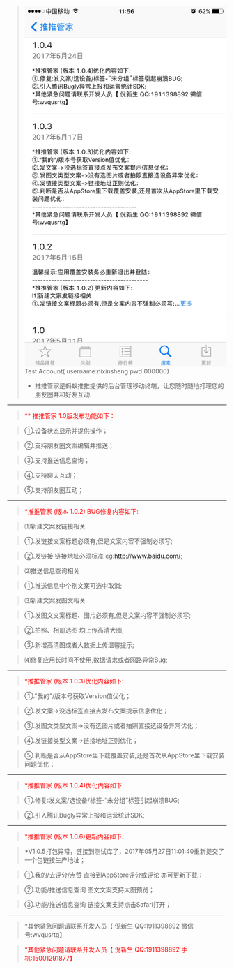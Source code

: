 >![](AntManagerVersion.jpg)
>Test Account( username:nixinsheng pwd:000000)
>* 推推管家是蚂蚁推推提供的后台管理移动终端，让您随时随地打理您的朋友圈并和好友互动.

--------------------------------------
><span style="color:red">** 推推管家 1.0版发布功能如下：</span>

>①.设备状态显示并提供操作；

>②.支持朋友圈文案编辑并推送；

>③.支持推送信息查询；

>④.支持聊天互动；

>⑤.支持朋友圈互动；

--------------------------------------
><span style="color:red">*推推管家 (版本 1.0.2) BUG修复内容如下:</span>

>⑴新建文案发链接相关

>①.发链接文案标题必须有,但是文案内容不强制必须写;

>②.发链接 链接地址必须标准 eg:http://www.baidu.com/;

>⑵推送信息查询相关

>①.推送信息中个别文案可选中取消;

>⑶新建文案发图文相关

>①.发图文文案标题、图片必须有,但是文案内容不强制必须写;

>②.拍照、相册选图 均上传高清大图;

>③.新增高清图或者大数据上传温馨提示;

>⑷修复应用长时间不使用,数据请求或者网路异常Bug;

--------------------------------------
><span style="color:red">*推推管家 (版本 1.0.3)优化内容如下:</span>

>①."我的"/版本号获取Version值优化；

>②.发文案->没选标签直接点发布文案提示信息优化；

>③.发图文类型文案->没有选图片或者拍照直接选设备异常优化；

>④.发链接类型文案->链接地址正则优化；

>⑤.判断是否从AppStore里下载覆盖安装,还是首次从AppStore里下载安装问题优化；

---

><span style="color:red">*推推管家 (版本 1.0.4)优化内容如下:</span>

>①.修复:发文案/选设备/标签-“未分组”标签引起崩溃BUG;

>②.引入腾讯Bugly异常上报和运营统计SDK;

---

><span style="color:red">*推推管家 (版本 1.0.6)更新内容如下:</span>

>*V1.0.5打包异常，链接到测试库了，2017年05月27日11:01:40重新提交了一个包链接生产地址；

>①.我的/去评分/点赞 直接到AppStore评分或评论 亦可更新下载；

>②.功能/推送信息查询 图文文案支持大图预览；

>③.功能/推送信息查询 链接文案支持点击Safari打开；

---

>*其他紧急问题请联系开发人员【 倪新生 QQ:1911398892 微信号:wvqusrtg】

><span style="color:red">*其他紧急问题请联系开发人员【 倪新生 QQ:1911398892 手机:15001291877】</span>